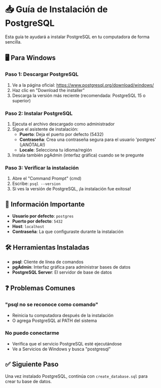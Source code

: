 # 📥 Guía de Instalación de PostgreSQL

Esta guía te ayudará a instalar PostgreSQL en tu computadora de forma sencilla.

## 🖥️ Para Windows

### Paso 1: Descargar PostgreSQL
1. Ve a la página oficial: https://www.postgresql.org/download/windows/
2. Haz clic en "Download the installer"
3. Descarga la versión más reciente (recomendada: PostgreSQL 15 o superior)

### Paso 2: Instalar PostgreSQL
1. Ejecuta el archivo descargado como administrador
2. Sigue el asistente de instalación:
   - **Puerto**: Deja el puerto por defecto (5432)
   - **Contraseña**: Crea una contraseña segura para el usuario 'postgres' (¡ANÓTALA!)
   - **Locale**: Selecciona tu idioma/región
3. Instala también pgAdmin (interfaz gráfica) cuando se te pregunte

### Paso 3: Verificar la instalación
1. Abre el "Command Prompt" (cmd)
2. Escribe: `psql --version`
3. Si ves la versión de PostgreSQL, ¡la instalación fue exitosa!

## 🔑 Información Importante

- **Usuario por defecto**: `postgres`
- **Puerto por defecto**: `5432`
- **Host**: `localhost`
- **Contraseña**: La que configuraste durante la instalación

## 🛠️ Herramientas Instaladas

- **psql**: Cliente de línea de comandos
- **pgAdmin**: Interfaz gráfica para administrar bases de datos
- **PostgreSQL Server**: El servidor de base de datos

## ❓ Problemas Comunes

### "psql no se reconoce como comando"
- Reinicia tu computadora después de la instalación
- O agrega PostgreSQL al PATH del sistema

### No puedo conectarme
- Verifica que el servicio PostgreSQL esté ejecutándose
- Ve a Servicios de Windows y busca "postgresql"

## ✅ Siguiente Paso
Una vez instalado PostgreSQL, continúa con `create_database.sql` para crear tu base de datos.
